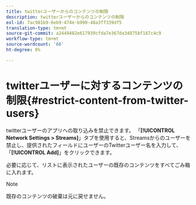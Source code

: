 ```yaml
---
title: twitterユーザーからのコンテンツの制限
description: twitterユーザーからのコンテンツの制限
exl-id: 7ac981b9-6eb9-474e-b990-48a3ff339df5
translation-type: tm+mt
source-git-commit: a2449482e617939cfda7e367da34875bf187c4c9
workflow-type: tm+mt
source-wordcount: '66'
ht-degree: 0%

---
```


# twitterユーザーに対するコンテンツの制限{#restrict-content-from-twitter-users}

twitterユーザーのアプリへの取り込みを禁止できます。 「**[!UICONTROL Network Settings > Streams]**」タブを使用すると、Streamsからのユーザーを禁止し、提供されたフィールドにユーザーのTwitterユーザー名を入力して、「**[!UICONTROL Add]**」をクリックできます。

必要に応じて、リストに表示されたユーザーの既存のコンテンツをすべてごみ箱に入れます。

>[!NOTE]
>
>既存のコンテンツの破棄は元に戻せません。

